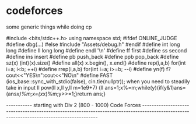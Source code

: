 # codeforces
some generic things while doing cp

#include <bits/stdc++.h>
using namespace std;
#ifdef ONLINE_JUDGE
#define dbg(...)
#else
#include "Assets/debug.h"
#endif
#define  int  long long
#define  ll  long long
#define  endl  '\n'
#define  ff  first
#define  ss  second
#define  ins  insert
#define  pb  push_back
#define  ppb  pop_back
#define  sz(x)  (int)(x).size()
#define  all(x)  x.begin(), x.end()
#define  rep(i,a,b)  for(int i=a; i<b; ++i)
#define  rrep(i,a,b) for(int i=a; i>=b; --i)
#define  yn(f)  f? cout<<"YES\n":cout<<"NO\n"
#define  FAST  (ios_base::sync_with_stdio(false), cin.tie(nullptr));        when you need to steadily take in input 
ll pow(ll x,ll y,ll m=1e9+7) {ll ans=1;x%=m;while(y){if(y&1)ans=(ans*x)%m;x=(x*x)%m;y>>=1;}return ans;}

-----------   starting with Div 2  (800 - 1000)  Code Forces -----------------------------------------------------------------------------------------------------------------------------------------



